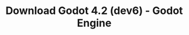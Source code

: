 ---
# Generated by /tools/generators/src/download_archive_generator !!! do not edit by hand !!!
title: 'Download Godot 4.2 (dev6) - Godot Engine'
type: 'download/archive'
name: '4.2'
flavor: 'dev6'
release_date: '2023-10-03T03:00:00-00:00'
release_notes: 'article/dev-snapshot-godot-4-2-dev-6/'
primaryPlatforms:
  - 'android.apk'
  - 'linux.64'
  - 'macos.universal'
  - 'windows.64'
  - 'web'
  - 'templates'
links:
  android.apk:
    name: 'android.apk'
    title: 'Android'
    caption: 'Universal APK (ARM64 + ARMv7 + x86_64 + x86)'
    tags:
      - 'APK download'
      - 'ARM64/v7'
      - 'x86 (64 & 32 bit)'
    hosts:
      github_builds:
        regular: 'https://github.com/godotengine/godot-builds/releases/download/4.2-dev6/Godot_v4.2-dev6_android_editor.apk'
        mono: '#'
      github:
        regular: 'https://github.com/godotengine/godot/releases/download/4.2-dev6/Godot_v4.2-dev6_android_editor.apk'
        mono: '#'
  linux.64:
    name: 'linux.64'
    title: 'Linux'
    caption: 'Standard (x86_64)'
    tags:
      - '64 bit'
    hosts:
      github_builds:
        regular: 'https://github.com/godotengine/godot-builds/releases/download/4.2-dev6/Godot_v4.2-dev6_linux.x86_64.zip'
        mono: 'https://github.com/godotengine/godot-builds/releases/download/4.2-dev6/Godot_v4.2-dev6_mono_linux_x86_64.zip'
      github:
        regular: 'https://github.com/godotengine/godot/releases/download/4.2-dev6/Godot_v4.2-dev6_linux.x86_64.zip'
        mono: 'https://github.com/godotengine/godot/releases/download/4.2-dev6/Godot_v4.2-dev6_mono_linux_x86_64.zip'
  macos.universal:
    name: 'macos.universal'
    title: 'macOS'
    caption: 'Universal (x86_64 + Apple Silicon)'
    tags:
      - 'Intel/Apple Silicon'
      - '64 bit'
    hosts:
      github_builds:
        regular: 'https://github.com/godotengine/godot-builds/releases/download/4.2-dev6/Godot_v4.2-dev6_macos.universal.zip'
        mono: 'https://github.com/godotengine/godot-builds/releases/download/4.2-dev6/Godot_v4.2-dev6_mono_macos.universal.zip'
      github:
        regular: 'https://github.com/godotengine/godot/releases/download/4.2-dev6/Godot_v4.2-dev6_macos.universal.zip'
        mono: 'https://github.com/godotengine/godot/releases/download/4.2-dev6/Godot_v4.2-dev6_mono_macos.universal.zip'
  windows.64:
    name: 'windows.64'
    title: 'Windows'
    caption: 'Standard (x86_64)'
    tags:
      - '64 bit'
    hosts:
      github_builds:
        regular: 'https://github.com/godotengine/godot-builds/releases/download/4.2-dev6/Godot_v4.2-dev6_win64.exe.zip'
        mono: 'https://github.com/godotengine/godot-builds/releases/download/4.2-dev6/Godot_v4.2-dev6_mono_win64.zip'
      github:
        regular: 'https://github.com/godotengine/godot/releases/download/4.2-dev6/Godot_v4.2-dev6_win64.exe.zip'
        mono: 'https://github.com/godotengine/godot/releases/download/4.2-dev6/Godot_v4.2-dev6_mono_win64.zip'
  web:
    name: 'web'
    title: 'Web editor'
    caption: ''
    tags:
      - 'Self-hosted'
      - 'Cross-platform'
    hosts:
      github_builds:
        regular: 'https://github.com/godotengine/godot-builds/releases/download/4.2-dev6/Godot_v4.2-dev6_web_editor.zip'
        mono: '#'
      github:
        regular: 'https://github.com/godotengine/godot/releases/download/4.2-dev6/Godot_v4.2-dev6_web_editor.zip'
        mono: '#'
  linux.arm64:
    name: 'linux.arm64'
    title: 'Linux'
    caption: 'Standard (ARM64)'
    tags:
      - 'ARM64'
      - '64 bit'
    hosts:
      github_builds:
        regular: 'https://github.com/godotengine/godot-builds/releases/download/4.2-dev6/Godot_v4.2-dev6_linux.arm64.zip'
        mono: 'https://github.com/godotengine/godot-builds/releases/download/4.2-dev6/Godot_v4.2-dev6_mono_linux_arm64.zip'
      github:
        regular: 'https://github.com/godotengine/godot/releases/download/4.2-dev6/Godot_v4.2-dev6_linux.arm64.zip'
        mono: 'https://github.com/godotengine/godot/releases/download/4.2-dev6/Godot_v4.2-dev6_mono_linux_arm64.zip'
  linux.32:
    name: 'linux.32'
    title: 'Linux'
    caption: 'Standard (x86)'
    tags:
      - '32 bit'
    hosts:
      github_builds:
        regular: 'https://github.com/godotengine/godot-builds/releases/download/4.2-dev6/Godot_v4.2-dev6_linux.x86_32.zip'
        mono: 'https://github.com/godotengine/godot-builds/releases/download/4.2-dev6/Godot_v4.2-dev6_mono_linux_x86_32.zip'
      github:
        regular: 'https://github.com/godotengine/godot/releases/download/4.2-dev6/Godot_v4.2-dev6_linux.x86_32.zip'
        mono: 'https://github.com/godotengine/godot/releases/download/4.2-dev6/Godot_v4.2-dev6_mono_linux_x86_32.zip'
  linux.arm32:
    name: 'linux.arm32'
    title: 'Linux'
    caption: 'Standard (ARM32)'
    tags:
      - 'ARM32'
      - '32 bit'
    hosts:
      github_builds:
        regular: 'https://github.com/godotengine/godot-builds/releases/download/4.2-dev6/Godot_v4.2-dev6_linux.arm32.zip'
        mono: 'https://github.com/godotengine/godot-builds/releases/download/4.2-dev6/Godot_v4.2-dev6_mono_linux_arm32.zip'
      github:
        regular: 'https://github.com/godotengine/godot/releases/download/4.2-dev6/Godot_v4.2-dev6_linux.arm32.zip'
        mono: 'https://github.com/godotengine/godot/releases/download/4.2-dev6/Godot_v4.2-dev6_mono_linux_arm32.zip'
  windows.32:
    name: 'windows.32'
    title: 'Windows'
    caption: 'Standard (x86)'
    tags:
      - '32 bit'
    hosts:
      github_builds:
        regular: 'https://github.com/godotengine/godot-builds/releases/download/4.2-dev6/Godot_v4.2-dev6_win32.exe.zip'
        mono: 'https://github.com/godotengine/godot-builds/releases/download/4.2-dev6/Godot_v4.2-dev6_mono_win32.zip'
      github:
        regular: 'https://github.com/godotengine/godot/releases/download/4.2-dev6/Godot_v4.2-dev6_win32.exe.zip'
        mono: 'https://github.com/godotengine/godot/releases/download/4.2-dev6/Godot_v4.2-dev6_mono_win32.zip'
  aar_library:
    name: 'aar_library'
    title: 'AAR library'
    caption: ''
    tags:
      - 'Android plugins'
      - 'Java'
      - 'Kotlin'
    hosts:
      github_builds:
        regular: 'https://github.com/godotengine/godot-builds/releases/download/4.2-dev6/godot-lib.4.2.dev6.template_release.aar'
        mono: '#'
      github:
        regular: 'https://github.com/godotengine/godot/releases/download/4.2-dev6/godot-lib.4.2.dev6.template_release.aar'
        mono: '#'
  templates:
    name: 'templates'
    title: 'Export templates'
    caption: ''
    tags:
      - 'Used to export your games to all supported platforms'
    hosts:
      github_builds:
        regular: 'https://github.com/godotengine/godot-builds/releases/download/4.2-dev6/Godot_v4.2-dev6_export_templates.tpz'
        mono: 'https://github.com/godotengine/godot-builds/releases/download/4.2-dev6/Godot_v4.2-dev6_mono_export_templates.tpz'
      github:
        regular: 'https://github.com/godotengine/godot/releases/download/4.2-dev6/Godot_v4.2-dev6_export_templates.tpz'
        mono: 'https://github.com/godotengine/godot/releases/download/4.2-dev6/Godot_v4.2-dev6_mono_export_templates.tpz'
---